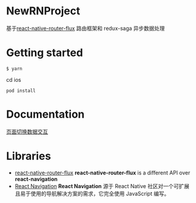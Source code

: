 # NewRNProject
基于[react-native-router-flux](https://github.com/aksonov/react-native-router-flux) 路由框架和 redux-saga 异步数据处理

# Getting started

```
$ yarn
```

cd ios

```
pod install
```
# Documentation

[页面切换数据交互](https://github.com/hanjin39/NewRNProject/blob/master/react-native-router-flux.md) 

# Libraries

* [react-native-router-flux](https://github.com/aksonov/react-native-router-flux)   **react-native-router-flux** is a different API over **react-navigation**
* [React Navigation](https://reactnavigation.org/zh-Hans/) **React Navigation** 源于 React Native 社区对一个可扩展且易于使用的导航解决方案的需求，它完全使用 JavaScript 编写。


